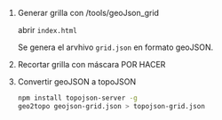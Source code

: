 1. Generar grilla con /tools/geoJson_grid

   abrir `index.html`

   Se genera el arvhivo `grid.json` en formato geoJSON.

2. Recortar grilla con máscara
   POR HACER

3. Convertir geoJSON a topoJSON

   ```bash
   npm install topojson-server -g
   geo2topo geojson-grid.json > topojson-grid.json
   ```

